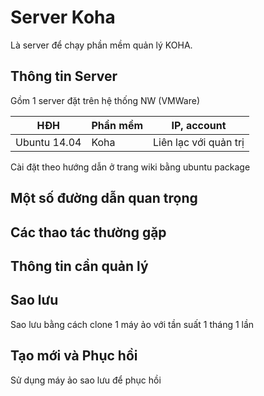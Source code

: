 # Server Koha

Là server để chạy phần mềm quản lý KOHA.

## Thông tin Server

Gồm 1 server đặt trên hệ thống NW (VMWare)

| HĐH | Phần mềm | IP, account |
| --- | --- | --- |
| Ubuntu 14.04 | Koha | Liên lạc với quản trị |

Cài đặt theo hướng dẫn ở trang wiki bằng ubuntu package

## Một số đường dẫn quan trọng

## Các thao tác thường gặp
 
## Thông tin cần quản lý
 
## Sao lưu
 
Sao lưu bằng cách clone 1 máy ảo với tần suất 1 tháng 1 lần

## Tạo mới và Phục hồi

Sử dụng máy ảo sao lưu để phục hồi
